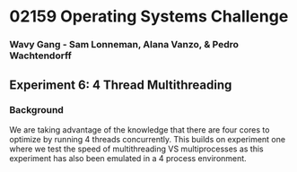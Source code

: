 # 02159 Operating Systems Challenge
### Wavy Gang - Sam Lonneman, Alana Vanzo, & Pedro Wachtendorff

## Experiment 6: 4 Thread Multithreading

### Background 
We are taking advantage of the knowledge that there are four cores to optimize by running 4 threads concurrently. 
This builds on experiment one where we test the speed of multithreading VS multiprocesses as this experiment has also been 
emulated in a 4 process environment. 